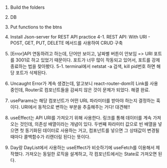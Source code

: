 1. Build the folders
2. DB
3. Put functions to the btns
4. Install Json-server for REST API practice
4-1. REST API: With URI - POST, GET, PUT, DELETE 메서드를 사용하여 CRUD 구축
5. [Error]API 연동하려고 하는데, 단어만 보이고, 날짜별 버튼이 안보임 => URI 포트를 3001로 하고 있었기 때문이다. 포트가 너무 많이 작동되고 있어서, 포트를 강제 종료하는 법을 찾아봤다.
5-1. terminal에서 netstat -a 검색, kill pid번호 하면 해당 포트가 삭제된다. 
6. Uncaught Error가 계속 생겼는데, 알고보니 react-router-dom의 Link를 사용 중인데, Router로 컴포넌트들을 감싸지 않은 것이 문제가 되었다. 해결 완료.
7. useParams는 해당 컴포넌트가 어떤 URL 파라미터를 받아야 하는지 결정하는 훅이다. URI에서 동적으로 변하는 부분을 추출해주는 거다! 대견해!!
8. useEffect는 API URI를 가져오기 위해 사용한다. 링크를 통해 데이터를 계속 가져오는 것인데, 의존성 배열이라는 개념이 있다. 두번째 파라미터 값으로 빈 배열을 넣으면 첫 동기화된 데이터로 사용하는 거고, 컴포넌트를 넣으면 그 상태값이 변경될때마다 콜백함수가 리랜더링 된다는 뜻이다.

9. Day랑 DayList에서 사용하는 useEffect가 비슷하기에 useFetch를 이용해서 제작했다. 가져오는 동일한 로직을 설계하고, 각 컴포넌트에서는 State로 가져오면 된다.
